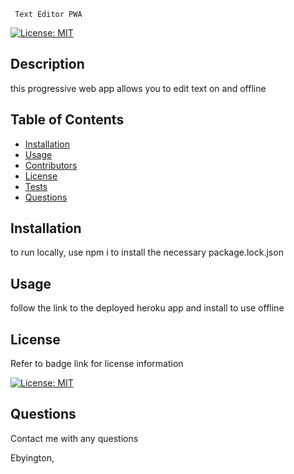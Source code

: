 
     Text Editor PWA


[![License: MIT](https://img.shields.io/badge/License-MIT-yellow.svg)](https://opensource.org/licenses/MIT)

## Description

this progressive web app allows you to edit text on and offline

## Table of Contents

- [Installation](#Installation)
- [Usage](#Usage)
- [Contributors](#Contributors)
- [License](#License)
- [Tests](#Tests)
- [Questions](#Questions)

## Installation
to run locally, use npm i to install the necessary package.lock.json  


## Usage

follow the link to the deployed heroku app and install to use offline


## License

Refer to badge link for license information

[![License: MIT](https://img.shields.io/badge/License-MIT-yellow.svg)](https://opensource.org/licenses/MIT)


## Questions

Contact me with any questions

Ebyington,



